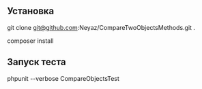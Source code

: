 ## Установка

git clone git@github.com:Neyaz/CompareTwoObjectsMethods.git .

composer install

## Запуск теста

phpunit --verbose CompareObjectsTest